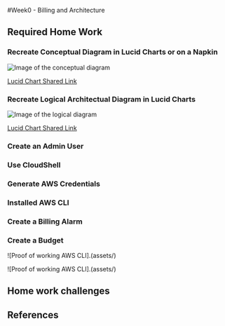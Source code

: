 #Week0 - Billing and Architecture

## Required Home Work

### Recreate Conceptual Diagram in Lucid Charts or on a Napkin

![Image of the conceptual diagram](assets/conceptual.jpeg)

[Lucid Chart Shared Link](https://lucid.app/lucidchart/cc09e146-f07c-4142-9f3c-cfc7964766a7/edit?viewport_loc=-772%2C-169%2C2219%2C1032%2C0_0&invitationId=inv_4a736b9a-2783-41f0-929f-92aee0d7e61f)

### Recreate Logical Architectual Diagram in Lucid Charts

![Image of the logical diagram](assets/logical.jpeg)

[Lucid Chart Shared Link](https://lucid.app/lucidchart/d6319d09-5fff-445b-a717-b901f57db691/edit?viewport_loc=-11%2C-11%2C2219%2C1032%2CGsvyRQib.dyM&invitationId=inv_9bd23b37-b83e-40ab-afe1-2f3647f9b41e)

### Create an Admin User

### Use CloudShell

### Generate AWS Credentials

### Installed AWS CLI


### Create a Billing Alarm

### Create a Budget

![Proof of working AWS CLI].(assets/)

![Proof of working AWS CLI].(assets/)


## Home work challenges


## References

